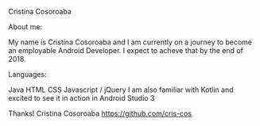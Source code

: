 Cristina Cosoroaba

About me:

My name is Cristina Cosoroaba and I am currently on a journey to become an employable Android Developer. 
I expect to acheve that by the end of 2018.

Languages:

Java
HTML
CSS
Javascript / jQuery
I am also familiar with Kotlin and excited to see it in action in Android Studio 3

Thanks!
Cristina Cosoroaba
https://github.com/cris-cos
